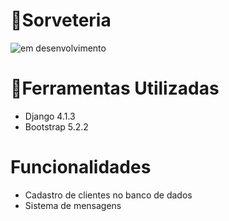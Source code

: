 # 🍨Sorveteria
![em desenvolvimento](https://img.shields.io/badge/STATUS-EM%20DESENVOLVIMENTO-brightgreen)

# 🔨Ferramentas Utilizadas
* Django 4.1.3
* Bootstrap 5.2.2

# Funcionalidades
* Cadastro de clientes no banco de dados
* Sistema de mensagens

